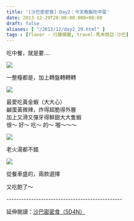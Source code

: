 ```yaml
---
title: '[沙巴密密食] Day2：今天晚飯吃中菜'
date: 2013-12-29T20:00:00.000+08:00
draft: false
aliases: [ "/2013/12/day2_29.html" ]
tags : [flavor - 行膳積腹, travel-馬來西亞-沙巴]
---
```


吃中餐，就是要....  

![](/images/sabah2e.jpg)

一整檯都是，加上轉盤轉轉轉  

![](/images/sabah2e1.jpg)

最愛吃黃金蝦（大大心）  
鹹蛋黃微辣，炸得超脆得外層  
加上又滑又彈牙得鮮甜大大隻蝦  
很～ 好～ 吃～ 的～ 喔～～～  

![](/images/sabah2e2.jpg)

老火湯都不錯  

![](/images/sabah2e3.jpg)

從餐車盛的，兩款選擇  
  
  
  
又吃飽了～  
  
\-----------------------------------------------  
  
延伸閱讀：[沙巴密密食（5D4N）](https://hidie.net/sabah5d4n/)
